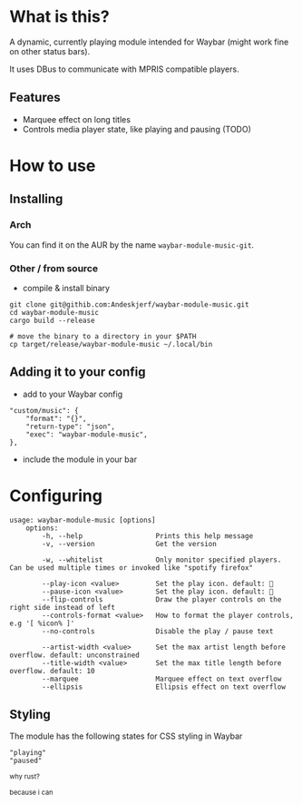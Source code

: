 # What is this?

A dynamic, currently playing module intended for Waybar (might work fine on other status bars).

It uses DBus to communicate with MPRIS compatible players.

## Features

- Marquee effect on long titles
- Controls media player state, like playing and pausing (TODO)

# How to use

## Installing

### Arch

You can find it on the AUR by the name `waybar-module-music-git`.

### Other / from source

- compile & install binary

```shell
git clone git@githib.com:Andeskjerf/waybar-module-music.git
cd waybar-module-music
cargo build --release

# move the binary to a directory in your $PATH
cp target/release/waybar-module-music ~/.local/bin
```

## Adding it to your config

- add to your Waybar config

```
"custom/music": {
	"format": "{}",
	"return-type": "json",
	"exec": "waybar-module-music",
},
```

- include the module in your bar

# Configuring

```
usage: waybar-module-music [options]
    options:
        -h, --help                  Prints this help message
        -v, --version               Get the version

        -w, --whitelist             Only monitor specified players. Can be used multiple times or invoked like "spotify firefox"

        --play-icon <value>         Set the play icon. default: 
        --pause-icon <value>        Set the play icon. default: 
        --flip-controls             Draw the player controls on the right side instead of left
        --controls-format <value>   How to format the player controls, e.g '[ %icon% ]'
        --no-controls               Disable the play / pause text

        --artist-width <value>      Set the max artist length before overflow. default: unconstrained
        --title-width <value>       Set the max title length before overflow. default: 10
        --marquee                   Marquee effect on text overflow
        --ellipsis                  Ellipsis effect on text overflow
```

## Styling

The module has the following states for CSS styling in Waybar

```
"playing"
"paused"
```


<sub>why rust?</sub>

<sub>because i can</sub>
